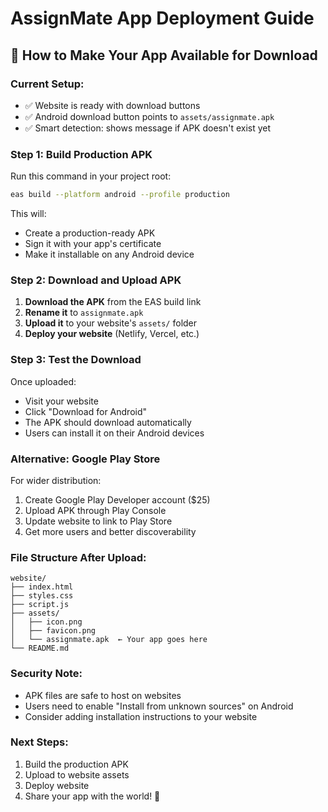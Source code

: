 # AssignMate App Deployment Guide

## 🚀 How to Make Your App Available for Download

### **Current Setup:**
- ✅ Website is ready with download buttons
- ✅ Android download button points to `assets/assignmate.apk`
- ✅ Smart detection: shows message if APK doesn't exist yet

### **Step 1: Build Production APK**

Run this command in your project root:
```bash
eas build --platform android --profile production
```

This will:
- Create a production-ready APK
- Sign it with your app's certificate
- Make it installable on any Android device

### **Step 2: Download and Upload APK**

1. **Download the APK** from the EAS build link
2. **Rename it** to `assignmate.apk`
3. **Upload it** to your website's `assets/` folder
4. **Deploy your website** (Netlify, Vercel, etc.)

### **Step 3: Test the Download**

Once uploaded:
- Visit your website
- Click "Download for Android"
- The APK should download automatically
- Users can install it on their Android devices

### **Alternative: Google Play Store**

For wider distribution:
1. Create Google Play Developer account ($25)
2. Upload APK through Play Console
3. Update website to link to Play Store
4. Get more users and better discoverability

### **File Structure After Upload:**
```
website/
├── index.html
├── styles.css
├── script.js
├── assets/
│   ├── icon.png
│   ├── favicon.png
│   └── assignmate.apk  ← Your app goes here
└── README.md
```

### **Security Note:**
- APK files are safe to host on websites
- Users need to enable "Install from unknown sources" on Android
- Consider adding installation instructions to your website

### **Next Steps:**
1. Build the production APK
2. Upload to website assets
3. Deploy website
4. Share your app with the world! 🎉

